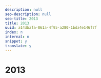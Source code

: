 ```yaml
---
description: null
seo-description: null
seo-title: 2013
title: 2013
uuid: a14dbafa-861a-4f95-a280-1bda4e146f7f
index: n
internal: n
snippet: y
translate: y
---
```


# 2013


